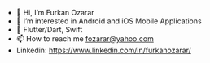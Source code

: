 - 👋 Hi, I’m Furkan Ozarar
- 👀 I’m interested in Android and iOS Mobile Applications
- 🌱 Flutter/Dart, Swift
- 📫 How to reach me fozarar@yahoo.com
- Linkedin: https://www.linkedin.com/in/furkanozarar/

<!---
fozarar/fozarar is a ✨ special ✨ repository because its `README.md` (this file) appears on your GitHub profile.
You can click the Preview link to take a look at your changes.
--->
